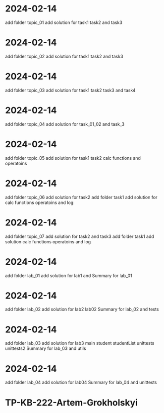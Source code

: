 # 2024-02-14
add folder topic_01
add solution for task1 task2 and task3

# 2024-02-14
add folder topic_02
add solution for task1 task2 and task3

# 2024-02-14
add folder topic_03
add solution for task1 task2 task3 and task4

# 2024-02-14
add folder topic_04
add solution for task_01_02 and task_3

# 2024-02-14
add folder topic_05
add solution for task1 task2 calc functions and operatoins

# 2024-02-14
add folder topic_06
add solution for task2
add folder task1
add solution for calc functions operatoins and log

# 2024-02-14
add folder topic_07
add solution for task2 and task3
add folder task1
add solution calc functions operatoins and log

# 2024-02-14
add folder lab_01
add solution for lab1 and Summary for lab_01

# 2024-02-14
add folder lab_02
add solution for lab2 lab02 Summary for lab_02 and tests

# 2024-02-14
add folder lab_03
add solution for lab3 main student studentList unittests unittests2 Summary for lab_03 and utils

# 2024-02-14
add folder lab_04
add solution for lab04 Summary for lab_04 and unittests

# TP-KB-222-Artem-Grokholskyi
